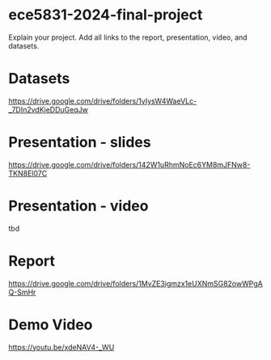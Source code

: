 # ece5831-2024-final-project

Explain your project.
Add all links to the report, presentation, video, and datasets.

# Datasets
https://drive.google.com/drive/folders/1yIysW4WaeVLc-_7DIn2vdKjeDDuGeqJw

# Presentation - slides
https://drive.google.com/drive/folders/142W1uRhmNoEc6YM8mJFNw8-TKN8El07C

# Presentation - video
tbd

# Report
https://drive.google.com/drive/folders/1MvZE3igmzx1eUXNmSG82owWPgAQ-SmHr

# Demo Video
https://youtu.be/xdeNAV4-_WU
